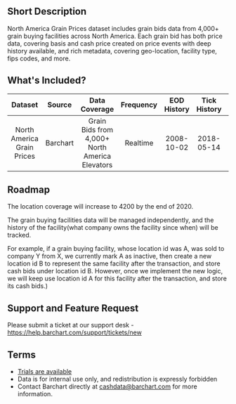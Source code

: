 ## Short Description

North America Grain Prices dataset includes grain bids data from 4,000+ grain buying facilities across North America. Each grain bid has both price data, covering basis and cash price created on price events with deep history available, and rich metadata, covering geo-location, facility type, fips codes, and more.


## What's Included?

|Dataset                 | Source                            | Data Coverage    | Frequency | EOD History   | Tick History |Format |
| :---------------------: | :----------: | :----------: | :-----------: |:-----------: |:-----------: |:-----------:
| North America Grain Prices|Barchart| Grain Bids from 4,000+ North America Elevators  |Realtime| 2008-10-02  | 2018-05-14  | csv, json, xml |


## Roadmap
The location coverage will increase to 4200 by the end of 2020.

The grain buying facilities data will be managed independently, and the history of the facility(what company owns the facility since when) will be tracked.

For example, if a grain buying facility, whose location id was A, was sold to company Y from X, we currently mark A as inactive, then create a new location id B to represent the same facility after the transaction, and store cash bids under location id B.  However, once we implement the new logic, we will keep use location id A for this facility after the transaction, and store its cash bids.)

## Support and Feature Request
Please submit a ticket at our support desk - https://help.barchart.com/support/tickets/new

## Terms

* [Trials are available](https://www.barchart.com/cmdty/contact)
* Data is for internal use only, and redistribution is expressly forbidden
* Contact Barchart directly at cashdata@barchart.com for more information.


